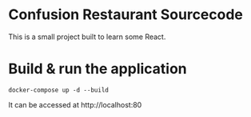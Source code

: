 # Confusion Restaurant Sourcecode

This is a small project built to learn some React.

# Build & run the application

```
docker-compose up -d --build
```

It can be accessed at http://localhost:80

